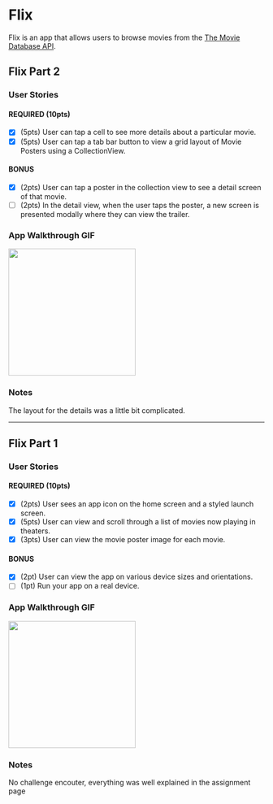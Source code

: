 # Flix

Flix is an app that allows users to browse movies from the [The Movie Database API](http://docs.themoviedb.apiary.io/#).

## Flix Part 2

### User Stories

#### REQUIRED (10pts)
- [X] (5pts) User can tap a cell to see more details about a particular movie.
- [X] (5pts) User can tap a tab bar button to view a grid layout of Movie Posters using a CollectionView.

#### BONUS
- [X] (2pts) User can tap a poster in the collection view to see a detail screen of that movie.
- [ ] (2pts) In the detail view, when the user taps the poster, a new screen is presented modally where they can view the trailer.

### App Walkthrough GIF

<img src="https://user-images.githubusercontent.com/62308045/156858958-2acf8588-afcb-44d8-ab85-86344458f8ff.gif" width=250><br>

### Notes
The layout for the details was a little bit complicated.

---

## Flix Part 1

### User Stories

#### REQUIRED (10pts)
- [X] (2pts) User sees an app icon on the home screen and a styled launch screen.
- [X] (5pts) User can view and scroll through a list of movies now playing in theaters.
- [X] (3pts) User can view the movie poster image for each movie.

#### BONUS
- [X] (2pt) User can view the app on various device sizes and orientations.
- [ ] (1pt) Run your app on a real device.

### App Walkthrough GIF
<img src=https://user-images.githubusercontent.com/62308045/155857350-2c05ce01-b8e2-4cae-b3a0-e52dd0083727.gif width=250><br>

### Notes
No challenge encouter, everything was well explained in the assignment page
